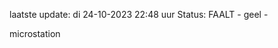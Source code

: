 laatste update: 
di 24-10-2023 22:48   uur 
Status: FAALT - geel - 
<div class="service Y">microstation</div>